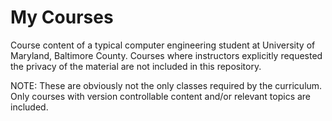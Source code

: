 # My Courses
Course content of a typical computer engineering student at University of Maryland, Baltimore County. Courses where instructors explicitly requested the privacy of the material are not included in this repository.<br>

NOTE: These are obviously not the only classes required by the curriculum. Only courses with version controllable content and/or relevant topics are included.
